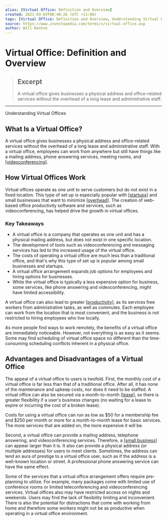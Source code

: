 ```yaml
---
alias: [Virtual Office: Definition and Overview]
created: 2021-03-03T00:40:26 (UTC +11:00)
tags: [Virtual Office: Definition and Overview, Understanding Virtual Offices]
source: https://www.investopedia.com/terms/v/virtual-office.asp
author: Will Kenton
---
```


# Virtual Office: Definition and Overview

> ## Excerpt
> A virtual office gives businesses a physical address and office-related services without the overhead of a long lease and administrative staff.

---

Understanding Virtual Offices
## What Is a Virtual Office?

A virtual office gives businesses a physical address and office-related services without the overhead of a long lease and administrative staff. With a virtual office, employees can work from anywhere but still have things like a mailing address, phone answering services, meeting rooms, and [[videoconferencing]](https://www.investopedia.com/terms/v/video-conferencing.asp).

## How Virtual Offices Work

Virtual offices operate as one unit to serve customers but do not exist in a fixed location. This type of set up is especially popular with [[startups]](https://www.investopedia.com/terms/s/startup.asp) and small businesses that want to minimize [[overhead]](https://www.investopedia.com/terms/o/overhead.asp). The creation of web-based office productivity software and services, such as videoconferencing, has helped drive the growth in virtual offices.

### Key Takeaways

-   A virtual office is a company that operates as one unit and has a physical mailing address, but does not exist in one specific location.
-   The development of tools such as videoconferencing and messaging services has led to the increased usage of the virtual office.
-   The costs of operating a virtual office are much less than a traditional office, and that's why this type of set up is popular among small businesses and startups.
-   A virtual office arrangement expands job options for employees and hiring options for businesses.
-   While the virtual office is typically a less expensive option for business, some services, like phone answering and videoconferencing, might have limited accessibility.

A virtual office can also lead to greater [[productivity]](https://www.investopedia.com/terms/p/productivity.asp), as its services free workers from administrative tasks, as well as commutes. Each employee can work from the location that is most convenient, and the business is not restricted to hiring employees who live locally.

As more people find ways to work remotely, the benefits of a virtual office are immediately noticeable. However, not everything is as easy as it seems. Some may find scheduling of virtual office space no different than the time-consuming scheduling conflicts inherent in a physical office.

## Advantages and Disadvantages of a Virtual Office

The appeal of a virtual office to users is twofold. First, the monthly cost of a virtual office is far less than that of a traditional office. After all, it has none of the maintenance and upkeep costs, nor does it need to be staffed. A virtual office can also be secured via a month-to-month [[lease]](https://www.investopedia.com/terms/l/lease.asp), so there is greater flexibility if a user's business changes (no waiting for a lease to expire or incurring the cost of a broken lease).

Costs for using a virtual office can run as low as $50 for a membership fee and $250 per month or more for a month-to-month lease for basic services. The more services that are added on, the more expensive it will be.

Second, a virtual office can provide a mailing address, telephone answering, and videoconferencing services. Therefore, a [[small business]](https://www.investopedia.com/small-business-4427743) can appear larger than it is. It also can provide a physical address (or multiple addresses) for users to meet clients. Sometimes, the address can lend an aura of prestige to a virtual office user, such as if the address is a well-known location or street. A professional phone answering service can have the same effect.

Some of the services that a virtual office arrangement offers require pre-planning to utilize. For example, many packages come with limited use of conference rooms or limited teleconferencing and videoconferencing services. Virtual offices also may have restricted access on nights and weekends. Users may find the lack of flexibility limiting and inconvenient. There is also the potential for distractions that come with working from home and therefore some workers might not be as productive when operating in a virtual office environment.
